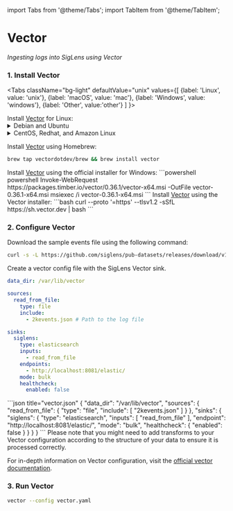 import Tabs from '@theme/Tabs';
import TabItem from '@theme/TabItem';

# Vector
_Ingesting logs into SigLens using Vector_

### 1. Install Vector

<Tabs
  className="bg-light"
  defaultValue="unix"
  values={[
    {label: 'Linux', value: 'unix'},
    {label: 'macOS', value: 'mac'},
    {label: 'Windows', value: 'windows'},
    {label: 'Other', value:'other'}
  ]
}>

<TabItem value="unix">
Install <a href="https://vector.dev/docs/setup/installation/operating-systems/" target="_blank">Vector</a> for Linux:
<details>
<summary>Debian and Ubuntu</summary>

Add the Vector repo and install using APT:

```bash
curl -1sLf 'https://setup.vector.dev' \
| sudo -E bash
sudo apt-get install vector
```
</details>

<details>
<summary>CentOS, Redhat, and Amazon Linux</summary>

Add the Vector repo and install using YUM:

```bash
curl -1sLf 'https://setup.vector.dev' \
| sudo -E bash
sudo yum install vector
```
</details>

</TabItem>

<TabItem value="mac">

Install <a href="https://vector.dev/docs/setup/installation/operating-systems/macos/" target="_blank">Vector</a> using Homebrew:
```bash
brew tap vectordotdev/brew && brew install vector
```
</TabItem>

<TabItem value="windows">
Install <a href="https://vector.dev/docs/setup/installation/operating-systems/windows/" target="_blank">Vector</a> using the official installer for Windows:
```powershell
powershell Invoke-WebRequest https://packages.timber.io/vector/0.36.1/vector-x64.msi -OutFile vector-0.36.1-x64.msi
msiexec /i vector-0.36.1-x64.msi
```
</TabItem>


<TabItem value="other">
Install <a href="https://vector.dev/docs/setup/installation/manual/vector-installer/" target="_blank">Vector</a> using the Vector installer:
```bash
curl --proto '=https' --tlsv1.2 -sSfL https://sh.vector.dev | bash
```
</TabItem>

</Tabs>

### 2. Configure Vector

Download the sample events file using the following command:
```bash
curl -s -L https://github.com/siglens/pub-datasets/releases/download/v1.0.0/2kevents.json.tar.gz -o 2kevents.json.tar.gz && tar -xvf 2kevents.json.tar.gz
```

Create a vector config file with the SigLens Vector sink.

<html>
<Tabs
  defaultValue="yaml"
  values=
  {
    [
      { label: 'YAML', value: 'yaml', },
      { label: 'JSON', value: 'json', },
    ]
  }
>
<TabItem value="yaml">

```yml title="vector.yaml"
data_dir: /var/lib/vector

sources:
  read_from_file:
    type: file
    include:
      - 2kevents.json # Path to the log file

sinks:
  siglens:
    type: elasticsearch
    inputs:
      - read_from_file
    endpoints:
      - http://localhost:8081/elastic/
    mode: bulk
    healthcheck:
      enabled: false
```

</TabItem>

<TabItem value="json">
```json title="vector.json"
{
  "data_dir": "/var/lib/vector",
  "sources": {
    "read_from_file": {
      "type": "file",
      "include": [
        "2kevents.json"
      ]
    }
  },
  "sinks": {
    "siglens": {
      "type": "elasticsearch",
      "inputs": [
        "read_from_file"
      ],
      "endpoint": "http://localhost:8081/elastic/",
      "mode": "bulk",
      "healthcheck": {
        "enabled": false
      }
    }
  }
}
```
</TabItem>
</Tabs>

</html>
Please note that you might need to add transforms to your Vector configuration according to the structure of your data to ensure it is processed correctly.

For in-depth information on Vector configuration, visit the [official vector documentation](https://vector.dev/docs/reference/configuration/).

### 3. Run Vector

```bash
vector --config vector.yaml
```
